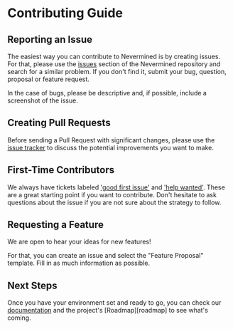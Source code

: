 # Contributing Guide

## Reporting an Issue
The easiest way you can contribute to Nevermined is by creating issues. 
For that, please use the [issues][issues] section of the Nevermined repository and search for a similar problem. 
If you don't find it, submit your bug, question, proposal or feature request.

In the case of bugs, please be descriptive and, if possible, include a screenshot of the issue.

## Creating Pull Requests

Before sending a Pull Request with significant changes, please use the [issue tracker][issues] to discuss the potential improvements you want to make.

## First-Time Contributors

We always have tickets labeled ['good first issue'][goodFirstIssues] and ['help wanted'][helpWantedIssues]. These are a great starting point if you want to contribute. Don't hesitate to ask questions about the issue if you are not sure about the strategy to follow.

## Requesting a Feature

We are open to hear your ideas for new features! 

For that, you can create an issue and select the "Feature Proposal" template. Fill in as much information as possible.

## Next Steps

Once you have your environment set and ready to go, you can check our [documentation][documentationHomepage] and the project's [Roadmap][roadmap] to see what's coming.


[issues]: https://github.com/nevermined-io/nevermined/issues
[goodFirstIssues]: https://github.com/nevermined-io/nevermined/labels/good%20first%20issue
[helpWantedIssues]: https://github.com/nevermined-io/nevermined/labels/help%20wanted
[documentationHomepage]: https://docs.nevermined.io/
